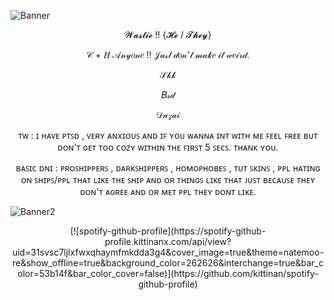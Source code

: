 ![Banner](https://cdna.artstation.com/p/assets/covers/images/037/375/204/large/dyzi-nlizi-dyzi-nlizi-oceanhd-mp4-20210505-203410718.jpg?1620218106)
<p align="center">𝓦𝓪𝓼𝓽𝓲𝓮 !! {𝓗𝓮 / 𝓣𝓱𝓮𝔂}</p>
<p align="center">𝒞 + 𝐻 𝒜𝓃𝓎𝑜𝓃𝑒 !! 𝒥𝓊𝓈𝓉 𝒹𝑜𝓃'𝓉 𝓂𝒶𝓀𝑒 𝒾𝓉 𝓌𝑒𝒾𝓇𝒹.</p>

<p align="center">𝒮𝓀𝓀</p>

<p align="center">𝐵𝓈𝒹</p>

<p align="center">𝒟𝒶𝓏𝒶𝒾</p>

<p align="center"> ᴛᴡ : ɪ ʜᴀᴠᴇ ᴘᴛꜱᴅ , ᴠᴇʀʏ ᴀɴxɪᴏᴜꜱ ᴀɴᴅ ɪꜰ ʏᴏᴜ ᴡᴀɴɴᴀ ɪɴᴛ ᴡɪᴛʜ ᴍᴇ ꜰᴇᴇʟ ꜰʀᴇᴇ ʙᴜᴛ ᴅᴏɴ'ᴛ ɢᴇᴛ ᴛᴏᴏ ᴄᴏᴢʏ ᴡɪᴛʜɪɴ ᴛʜᴇ ꜰɪʀꜱᴛ 5 ꜱᴇᴄꜱ. ᴛʜᴀɴᴋ ʏᴏᴜ.

<p align="center"> ʙᴀꜱɪᴄ ᴅɴɪ : ᴘʀᴏꜱʜɪᴘᴘᴇʀꜱ , ᴅᴀʀᴋꜱʜɪᴘᴘᴇʀꜱ , ʜᴏᴍᴏᴘʜᴏʙᴇꜱ , ᴛᴜᴛ ꜱᴋɪɴꜱ , ᴘᴘʟ ʜᴀᴛɪɴɢ ᴏɴ ꜱʜɪᴘꜱ/ᴘᴘʟ ᴛʜᴀᴛ ʟɪᴋᴇ ᴛʜᴇ ꜱʜɪᴘ ᴀɴᴅ ᴏʀ ᴛʜɪɴɢꜱ ʟɪᴋᴇ ᴛʜᴀᴛ ᴊᴜꜱᴛ ʙᴇᴄᴀᴜꜱᴇ ᴛʜᴇʏ ᴅᴏɴ'ᴛ ᴀɢʀᴇᴇ ᴀɴᴅ ᴏʀ ᴍᴇᴛ ᴘᴘʟ ᴛʜᴇʏ ᴅᴏɴᴛ ʟɪᴋᴇ.


![Banner2](https://i.pinimg.com/1200x/45/42/a9/4542a9bd8992879dddb3b2d60a147382.jpg)

<p align="center">[![spotify-github-profile](https://spotify-github-profile.kittinanx.com/api/view?uid=31svsc7ljlxfwxqhaymfmkdda3g4&cover_image=true&theme=natemoo-re&show_offline=true&background_color=262626&interchange=true&bar_color=53b14f&bar_color_cover=false)](https://github.com/kittinan/spotify-github-profile)

